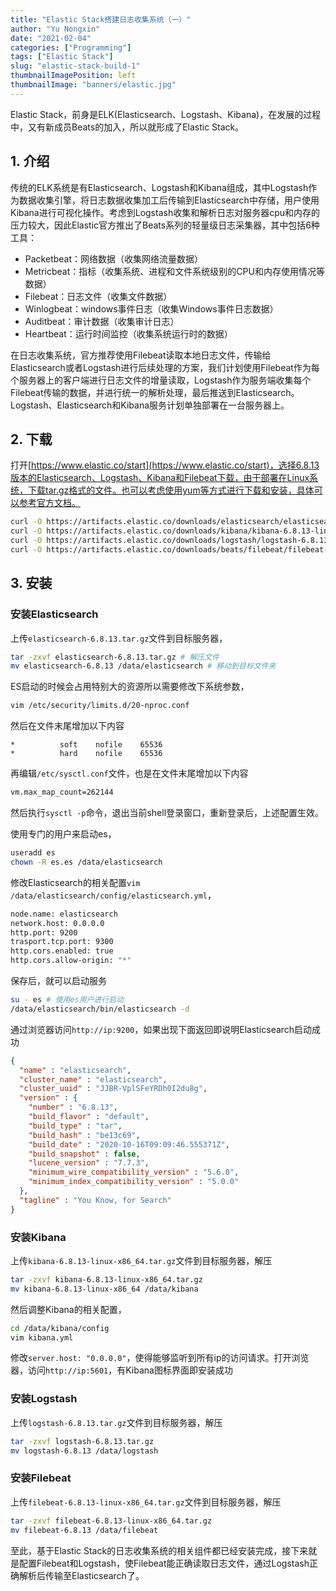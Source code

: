 ```yaml
---
title: "Elastic Stack搭建日志收集系统（一）"
author: "Yu Nongxin"
date: "2021-02-04"
categories: ["Programming"]
tags: ["Elastic Stack"]
slug: "elastic-stack-build-1"
thumbnailImagePosition: left
thumbnailImage: "banners/elastic.jpg"
---
```


Elastic Stack，前身是ELK(Elasticsearch、Logstash、Kibana)，在发展的过程中，又有新成员Beats的加入，所以就形成了Elastic Stack。
<!--more-->

## 1. 介绍

传统的ELK系统是有Elasticsearch、Logstash和Kibana组成，其中Logstash作为数据收集引擎，将日志数据收集加工后传输到Elasticsearch中存储，用户使用Kibana进行可视化操作。考虑到Logstash收集和解析日志对服务器cpu和内存的压力较大，因此Elastic官方推出了Beats系列的轻量级日志采集器，其中包括6种工具：

- Packetbeat：网络数据（收集网络流量数据）
- Metricbeat：指标（收集系统、进程和文件系统级别的CPU和内存使用情况等数据）
- Filebeat：日志文件（收集文件数据）
- Winlogbeat：windows事件日志（收集Windows事件日志数据）
- Auditbeat：审计数据（收集审计日志）
- Heartbeat：运行时间监控（收集系统运行时的数据）

在日志收集系统，官方推荐使用Filebeat读取本地日志文件，传输给Elasticsearch或者Logstash进行后续处理的方案，我们计划使用Filebeat作为每个服务器上的客户端进行日志文件的增量读取，Logstash作为服务端收集每个Filebeat传输的数据，并进行统一的解析处理，最后推送到Elasticsearch。Logstash、Elasticsearch和Kibana服务计划单独部署在一台服务器上。

## 2. 下载

打开[https://www.elastic.co/start](https://www.elastic.co/start)，选择6.8.13版本的Elasticsearch、Logstash、Kibana和Filebeat下载，由于部署在Linux系统，下载tar.gz格式的文件。也可以考虑使用yum等方式进行下载和安装，具体可以参考官方文档。

```bash
curl -O https://artifacts.elastic.co/downloads/elasticsearch/elasticsearch-6.8.13.tar.gz
curl -O https://artifacts.elastic.co/downloads/kibana/kibana-6.8.13-linux-x86_64.tar.gz
curl -O https://artifacts.elastic.co/downloads/logstash/logstash-6.8.13.tar.gz
curl -O https://artifacts.elastic.co/downloads/beats/filebeat/filebeat-6.8.13-linux-x86_64.tar.gz
```

## 3. 安装

### 安装Elasticsearch

上传`elasticsearch-6.8.13.tar.gz`文件到目标服务器，

```bash
tar -zxvf elasticsearch-6.8.13.tar.gz # 解压文件
mv elasticsearch-6.8.13 /data/elasticsearch # 移动到目标文件夹
```

ES启动的时候会占用特别大的资源所以需要修改下系统参数，

```bash
vim /etc/security/limits.d/20-nproc.conf
```

然后在文件末尾增加以下内容

```
*          soft    nofile    65536
*          hard    nofile    65536
```

再编辑`/etc/sysctl.conf`文件，也是在文件末尾增加以下内容

```bash
vm.max_map_count=262144
```

然后执行`sysctl -p`命令，退出当前shell登录窗口，重新登录后，上述配置生效。

使用专门的用户来启动es，

```bash
useradd es
chown -R es.es /data/elasticsearch
```

修改Elasticsearch的相关配置`vim /data/elasticsearch/config/elasticsearch.yml`，

```bash
node.name: elasticsearch
network.host: 0.0.0.0
http.port: 9200
trasport.tcp.port: 9300
http.cors.enabled: true
http.cors.allow-origin: "*"
```

保存后，就可以启动服务

```bash
su - es # 使用es用户进行启动
/data/elasticsearch/bin/elasticsearch -d
```

通过浏览器访问`http://ip:9200`，如果出现下面返回即说明Elasticsearch启动成功

```json
{
  "name" : "elasticsearch",
  "cluster_name" : "elasticsearch",
  "cluster_uuid" : "JJBR-VplSFeYRDh0I2du8g",
  "version" : {
    "number" : "6.8.13",
    "build_flavor" : "default",
    "build_type" : "tar",
    "build_hash" : "be13c69",
    "build_date" : "2020-10-16T09:09:46.555371Z",
    "build_snapshot" : false,
    "lucene_version" : "7.7.3",
    "minimum_wire_compatibility_version" : "5.6.0",
    "minimum_index_compatibility_version" : "5.0.0"
  },
  "tagline" : "You Know, for Search"
}
```

### 安装Kibana

上传`kibana-6.8.13-linux-x86_64.tar.gz`文件到目标服务器，解压

```bash
tar -zxvf kibana-6.8.13-linux-x86_64.tar.gz
mv kibana-6.8.13-linux-x86_64 /data/kibana
```

然后调整Kibana的相关配置，

```bash
cd /data/kibana/config
vim kibana.yml
```

修改`server.host: "0.0.0.0"`，使得能够监听到所有ip的访问请求。打开浏览器，访问`http://ip:5601`，有Kibana图标界面即安装成功

### 安装Logstash

上传`logstash-6.8.13.tar.gz`文件到目标服务器，解压

```bash
tar -zxvf logstash-6.8.13.tar.gz
mv logstash-6.8.13 /data/logstash
```

### 安装Filebeat

上传`filebeat-6.8.13-linux-x86_64.tar.gz`文件到目标服务器，解压

```bash
tar -zxvf filebeat-6.8.13-linux-x86_64.tar.gz
mv filebeat-6.8.13 /data/filebeat
```

至此，基于Elastic Stack的日志收集系统的相关组件都已经安装完成，接下来就是配置Filebeat和Logstash，使Filebeat能正确读取日志文件，通过Logstash正确解析后传输至Elasticsearch了。
